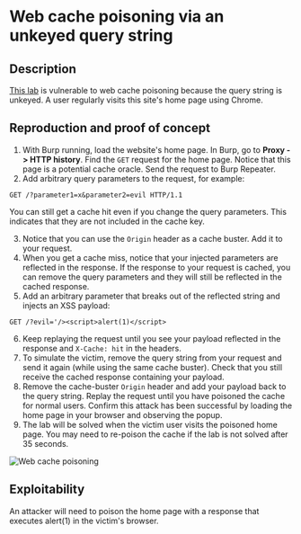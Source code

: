 # Web cache poisoning via an unkeyed query string

## Description

[This lab](https://portswigger.net/web-security/web-cache-poisoning/exploiting-implementation-flaws/lab-web-cache-poisoning-unkeyed-query) is vulnerable to web cache poisoning because the query string is unkeyed. A user regularly visits this site's home page using Chrome. 

## Reproduction and proof of concept

1. With Burp running, load the website's home page. In Burp, go to **Proxy -> HTTP history**. Find the `GET` request for the home page. Notice that this page is a potential cache oracle. Send the request to Burp Repeater.
2. Add arbitrary query parameters to the request, for example: 

```text
GET /?parameter1=x&parameter2=evil HTTP/1.1
```

You can still get a cache hit even if you change the query parameters. This indicates that they are not included in the cache key.

3. Notice that you can use the `Origin` header as a cache buster. Add it to your request.
4. When you get a cache miss, notice that your injected parameters are reflected in the response. If the response to your request is cached, you can remove the query parameters and they will still be reflected in the cached response.
5. Add an arbitrary parameter that breaks out of the reflected string and injects an XSS payload:

```text
GET /?evil='/><script>alert(1)</script>
```

6. Keep replaying the request until you see your payload reflected in the response and `X-Cache: hit` in the headers.
7. To simulate the victim, remove the query string from your request and send it again (while using the same cache buster). Check that you still receive the cached response containing your payload.
8. Remove the cache-buster `Origin` header and add your payload back to the query string. Replay the request until you have poisoned the cache for normal users. Confirm this attack has been successful by loading the home page in your browser and observing the popup.
9. The lab will be solved when the victim user visits the poisoned home page. You may need to re-poison the cache if the lab is not solved after 35 seconds.

![Web cache poisoning](/_static/images/cache4.png)

## Exploitability

An attacker will need to poison the home page with a response that executes alert(1) in the victim's browser.

